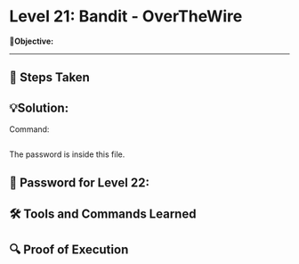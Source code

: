 # Level 21: Bandit - OverTheWire

**🎯Objective:**  


---

## 📝 Steps Taken


## 💡Solution:


  Command:
   ```bash
   
```
The password is inside this file.

## 🔑 Password for Level 22:

## 🛠️ Tools and Commands Learned

## 🔍 Proof of Execution
